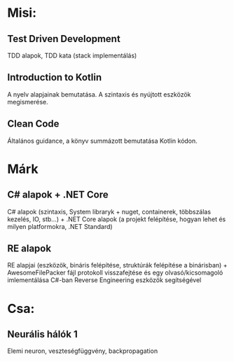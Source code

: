 # Misi:

## Test Driven Development
TDD alapok, TDD kata (stack implementálás)

## Introduction to Kotlin
A nyelv alapjainak bemutatása. A szintaxis és nyújtott eszközök megismerése.

## Clean Code
Általános guidance, a könyv summázott bemutatása Kotlin kódon.

# Márk

## C# alapok + .NET Core
C# alapok (szintaxis, System libraryk + nuget, containerek, többszálas kezelés, IO, stb...) + .NET Core alapok (a projekt felépítése, hogyan lehet és milyen platformokra, .NET Standard)

## RE alapok
RE alapjai (eszközök, bináris felépítése, struktúrák felépítése a binárisban) + AwesomeFilePacker fájl protokoll visszafejtése és egy olvasó/kicsomagoló imlementálása C#-ban Reverse Engineering eszközök segítségével

# Csa:

## Neurális hálók 1
Elemi neuron, veszteségfüggvény, backpropagation
